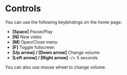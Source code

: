 # Controls
You can use the following keybindings on the home page:
  - **[Space]** Pause/Play
  - **[N]** New video
  - **[M]** Open/Close menu
  - **[F]** Toggle fullscreen
  - **[Up arrow] / [Down arrow]** Change volume
  - **[Left arrow] / [Right arrow]** -/+ 5 seconds

You can also use mouse wheel to change volume.
